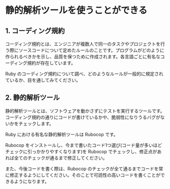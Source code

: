 # 静的解析ツールを使うことができる

## 1. コーディング規約

コーディング規約とは、エンジニアが複数人で同一のタスクやプロジェクトを行う際にソースコードについて定めたルールのことです。プログラムがどのように作られるべきかを示し、品質を保つために作成されます。各言語ごとに有名なコーディング規約が存在しています。

Ruby のコーディング規約について調べ、どのようなルールが一般的に規定されているか、目を通してみてください。

## 2. 静的解析ツール

静的解析ツールとは、ソフトウェアを動かさずにテストを実行するツールです。コーディング規約の通りにコードが書けているかや、脆弱性になりうるバグがないかをチェックします。

Ruby における有名な静的解析ツールは Rubocop です。

Rubocop をインストールし、今まで書いたコード1つ選び(コード量が多いほどチェックに引っかかりやすくなります)を Rubocop でチェックし、修正点があれば全てのチェックが通るまで修正してください。

また、今後コードを書く際は、Rubocop のチェックが全て通るまでコードを常に修正するようにしてください。そのことで可読性の高いコードを書くことができるようになります。

